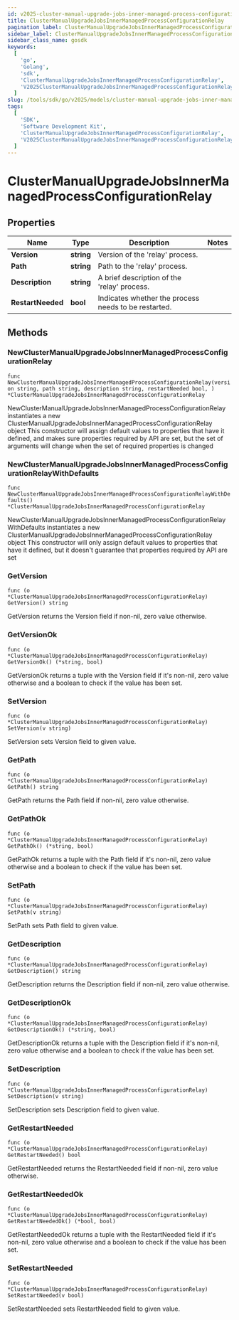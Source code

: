```yaml
---
id: v2025-cluster-manual-upgrade-jobs-inner-managed-process-configuration-relay
title: ClusterManualUpgradeJobsInnerManagedProcessConfigurationRelay
pagination_label: ClusterManualUpgradeJobsInnerManagedProcessConfigurationRelay
sidebar_label: ClusterManualUpgradeJobsInnerManagedProcessConfigurationRelay
sidebar_class_name: gosdk
keywords:
  [
    'go',
    'Golang',
    'sdk',
    'ClusterManualUpgradeJobsInnerManagedProcessConfigurationRelay',
    'V2025ClusterManualUpgradeJobsInnerManagedProcessConfigurationRelay',
  ]
slug: /tools/sdk/go/v2025/models/cluster-manual-upgrade-jobs-inner-managed-process-configuration-relay
tags:
  [
    'SDK',
    'Software Development Kit',
    'ClusterManualUpgradeJobsInnerManagedProcessConfigurationRelay',
    'V2025ClusterManualUpgradeJobsInnerManagedProcessConfigurationRelay',
  ]
---
```


# ClusterManualUpgradeJobsInnerManagedProcessConfigurationRelay

## Properties

| Name | Type | Description | Notes |
| --- | --- | --- | --- |
| **Version** | **string** | Version of the 'relay' process. |
| **Path** | **string** | Path to the 'relay' process. |
| **Description** | **string** | A brief description of the 'relay' process. |
| **RestartNeeded** | **bool** | Indicates whether the process needs to be restarted. |

## Methods

### NewClusterManualUpgradeJobsInnerManagedProcessConfigurationRelay

`func NewClusterManualUpgradeJobsInnerManagedProcessConfigurationRelay(version string, path string, description string, restartNeeded bool, ) *ClusterManualUpgradeJobsInnerManagedProcessConfigurationRelay`

NewClusterManualUpgradeJobsInnerManagedProcessConfigurationRelay instantiates a new ClusterManualUpgradeJobsInnerManagedProcessConfigurationRelay object This constructor will assign default values to properties that have it defined, and makes sure properties required by API are set, but the set of arguments will change when the set of required properties is changed

### NewClusterManualUpgradeJobsInnerManagedProcessConfigurationRelayWithDefaults

`func NewClusterManualUpgradeJobsInnerManagedProcessConfigurationRelayWithDefaults() *ClusterManualUpgradeJobsInnerManagedProcessConfigurationRelay`

NewClusterManualUpgradeJobsInnerManagedProcessConfigurationRelayWithDefaults instantiates a new ClusterManualUpgradeJobsInnerManagedProcessConfigurationRelay object This constructor will only assign default values to properties that have it defined, but it doesn't guarantee that properties required by API are set

### GetVersion

`func (o *ClusterManualUpgradeJobsInnerManagedProcessConfigurationRelay) GetVersion() string`

GetVersion returns the Version field if non-nil, zero value otherwise.

### GetVersionOk

`func (o *ClusterManualUpgradeJobsInnerManagedProcessConfigurationRelay) GetVersionOk() (*string, bool)`

GetVersionOk returns a tuple with the Version field if it's non-nil, zero value otherwise and a boolean to check if the value has been set.

### SetVersion

`func (o *ClusterManualUpgradeJobsInnerManagedProcessConfigurationRelay) SetVersion(v string)`

SetVersion sets Version field to given value.

### GetPath

`func (o *ClusterManualUpgradeJobsInnerManagedProcessConfigurationRelay) GetPath() string`

GetPath returns the Path field if non-nil, zero value otherwise.

### GetPathOk

`func (o *ClusterManualUpgradeJobsInnerManagedProcessConfigurationRelay) GetPathOk() (*string, bool)`

GetPathOk returns a tuple with the Path field if it's non-nil, zero value otherwise and a boolean to check if the value has been set.

### SetPath

`func (o *ClusterManualUpgradeJobsInnerManagedProcessConfigurationRelay) SetPath(v string)`

SetPath sets Path field to given value.

### GetDescription

`func (o *ClusterManualUpgradeJobsInnerManagedProcessConfigurationRelay) GetDescription() string`

GetDescription returns the Description field if non-nil, zero value otherwise.

### GetDescriptionOk

`func (o *ClusterManualUpgradeJobsInnerManagedProcessConfigurationRelay) GetDescriptionOk() (*string, bool)`

GetDescriptionOk returns a tuple with the Description field if it's non-nil, zero value otherwise and a boolean to check if the value has been set.

### SetDescription

`func (o *ClusterManualUpgradeJobsInnerManagedProcessConfigurationRelay) SetDescription(v string)`

SetDescription sets Description field to given value.

### GetRestartNeeded

`func (o *ClusterManualUpgradeJobsInnerManagedProcessConfigurationRelay) GetRestartNeeded() bool`

GetRestartNeeded returns the RestartNeeded field if non-nil, zero value otherwise.

### GetRestartNeededOk

`func (o *ClusterManualUpgradeJobsInnerManagedProcessConfigurationRelay) GetRestartNeededOk() (*bool, bool)`

GetRestartNeededOk returns a tuple with the RestartNeeded field if it's non-nil, zero value otherwise and a boolean to check if the value has been set.

### SetRestartNeeded

`func (o *ClusterManualUpgradeJobsInnerManagedProcessConfigurationRelay) SetRestartNeeded(v bool)`

SetRestartNeeded sets RestartNeeded field to given value.
